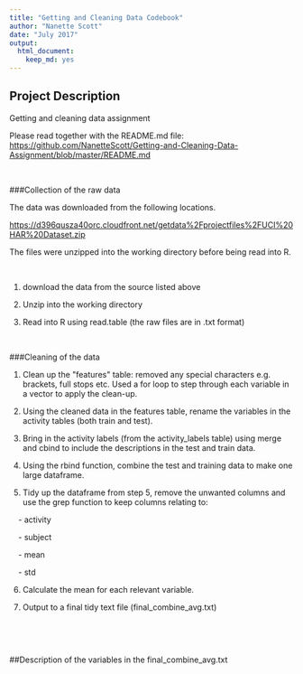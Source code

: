 ```yaml
---
title: "Getting and Cleaning Data Codebook"
author: "Nanette Scott"
date: "July 2017"
output:
  html_document:
    keep_md: yes
---
```




## Project Description

Getting and cleaning data assignment

Please read together with the README.md file:
https://github.com/NanetteScott/Getting-and-Cleaning-Data-Assignment/blob/master/README.md

 

###Collection of the raw data

The data was downloaded from the following
locations.

https://d396qusza40orc.cloudfront.net/getdata%2Fprojectfiles%2FUCI%20HAR%20Dataset.zip


The files were unzipped into the working directory
before being read into R.

 

1) download the data from the source listed above

2) Unzip into the working directory

3) Read into R using read.table (the raw files are
in .txt format)

 

###Cleaning of the data

1) Clean up the "features" table: removed
any special characters e.g. brackets, full stops etc. Used a for loop to step
through each variable in a vector to apply the clean-up.

2) Using the cleaned data in the features table,
rename the variables in the activity tables (both train and test).

3) Bring in the activity labels (from the
activity_labels table) using merge and cbind to include the descriptions in the
test and train data. 

4) Using the rbind function, combine the test and
training data to make one large dataframe.

5) Tidy up the dataframe from step 5, remove the
unwanted columns and use the grep function to keep columns relating to:

    -
activity

    - subject

    - mean

    - std

6) Calculate the mean for each relevant variable.

7) Output to a final tidy text file (final_combine_avg.txt)

 

 

##Description of the variables in the final_combine_avg.txt
